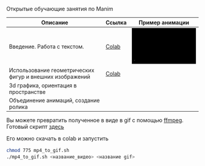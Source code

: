 Открытые обучающие занятия по Manim 

| Описание | Ссылка | Пример анимации |
|---------|------|-------|
| Введение. Работа с текстом.| [Colab](./Manim_texts.ipynb) | ![Gif](assets/text_move.gif)|
|Использование геометрических фигур и внешних изображений  | [Colab](./Manim_geometry.ipynb)| |
|3d графика, ориентация в пространстве | |  
|Объединение анимаций, создание ролика | | 


Вы можете превратить полученное в виде в gif c помощью [ffmpeg](https://ffmpeg.org/). Готовый скрипт [здесь](mp4_to_gif.sh)

Его можно скачать в colab и запустить

```bash
chmod 775 mp4_to_gif.sh
./mp4_to_gif.sh <название_видео> <название gif> 
```


